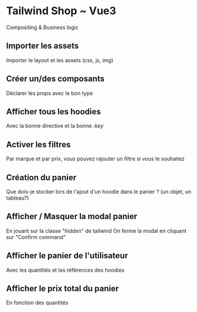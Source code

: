 # Tailwind Shop ~ Vue3
Compositing & Business logic
## Importer les assets
Importer le layout et les assets (css, js, img)
## Créer un/des composants
Déclarer les props avec le bon type
## Afficher tous les hoodies
Avec la bonne directive et la bonne *:key*
## Activer les filtres
Par marque et par prix, vous pouvez rajouter un filtre si vous le souhaitez
## Création du panier
Que dois-je stocker lors de l'ajout d'un hoodie dans le panier ?
(un objet, un tableau?)
## Afficher / Masquer la modal panier
En jouant sur la classe "*hidden*" de tailwind
On ferme la modal en cliquant sur "Confirm command"
## Afficher le panier de l'utilisateur
Avec les quantités et les références des hoodies
## Afficher le prix total du panier
En fonction des quantités